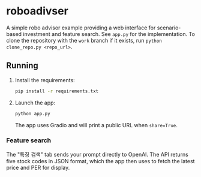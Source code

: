 # roboadivser

A simple robo advisor example providing a web interface for scenario-based investment and feature search. See `app.py` for the implementation. To clone the repository with the `work` branch if it exists, run `python clone_repo.py <repo_url>`.

## Running
1. Install the requirements:
   ```bash
   pip install -r requirements.txt
   ```
2. Launch the app:
   ```bash
   python app.py
   ```
   The app uses Gradio and will print a public URL when `share=True`.

### Feature search
The "특징 검색" tab sends your prompt directly to OpenAI. The API returns five stock codes in JSON format, which the app then uses to fetch the latest price and PER for display.
